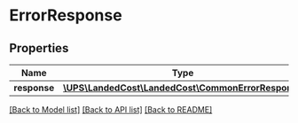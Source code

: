 # ErrorResponse

## Properties
Name | Type | Description | Notes
------------ | ------------- | ------------- | -------------
**response** | [**\UPS\LandedCost\LandedCost\CommonErrorResponse**](CommonErrorResponse.md) |  | [optional] 

[[Back to Model list]](../../README.md#documentation-for-models) [[Back to API list]](../../README.md#documentation-for-api-endpoints) [[Back to README]](../../README.md)

